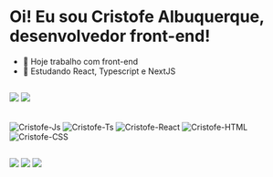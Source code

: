 # Oi! Eu sou Cristofe Albuquerque, desenvolvedor front-end!

- 🔭 Hoje trabalho com front-end
- 🌱 Estudando React, Typescript e NextJS

##
![](https://github-readme-stats.vercel.app/api?username=Cr1stofe&show_icons=true&theme=github_dark&hide_border=false&include_all_commits=false&count_private=false)
![](https://github-readme-stats.vercel.app/api/top-langs/?username=Cr1stofe&theme=github_dark&hide_border=false&include_all_commits=false&count_private=false&layout=compact)

<div style="display: inline_block"><br>
    <img align="center" alt="Cristofe-Js" src="https://img.shields.io/badge/JavaScript-323330?style=for-the-badge&logo=javascript&logoColor=F7DF1E">
    <img align="center" alt="Cristofe-Ts" src="https://img.shields.io/badge/TypeScript-007ACC?style=for-the-badge&logo=typescript&logoColor=white">
    <img align="center" alt="Cristofe-React" src="https://img.shields.io/badge/React-20232A?style=for-the-badge&logo=react&logoColor=61DAFB">
    <img align="center" alt="Cristofe-HTML"src="https://img.shields.io/badge/HTML5-E34F26?style=for-the-badge&logo=html5&logoColor=white">
    <img align="center" alt="Cristofe-CSS" src="https://img.shields.io/badge/CSS3-1572B6?style=for-the-badge&logo=css3&logoColor=white">
</div>

##
<div> 
  <a href="https://www.instagram.com/cristofe_albuquerque" target="_blank"><img src="https://img.shields.io/badge/-Instagram-%23E4405F?style=for-the-badge&logo=instagram&logoColor=white" target="_blank"></a>
  <a href = "mailto:cristofealbuquerque7@gmail.com"><img src="https://img.shields.io/badge/-Gmail-%23333?style=for-the-badge&logo=gmail&logoColor=white" target="_blank"></a>
  <a href="https://www.linkedin.com/in/cristofe-albuquerque" target="_blank"><img src="https://img.shields.io/badge/-LinkedIn-%230077B5?style=for-the-badge&logo=linkedin&logoColor=white" target="_blank"></a> 
  
</div>
